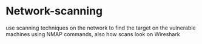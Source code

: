 # Network-scanning
use scanning techniques on the network to find the target on the vulnerable machines using NMAP commands, also how scans look on Wireshark
